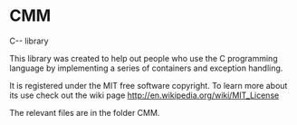 CMM
===

C-- library

This library was created to help out people who use the C programming language by implementing a series of containers and exception handling.

It is registered under the MIT free software copyright.
To learn more about its use check out the wiki page
http://en.wikipedia.org/wiki/MIT_License




The relevant files are in the folder CMM.

